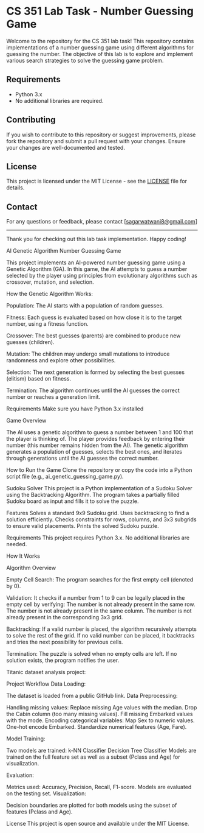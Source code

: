 # CS 351 Lab Task - Number Guessing Game

Welcome to the repository for the CS 351 lab task! This repository contains implementations of a number guessing game using different algorithms for guessing the number. The objective of this lab is to explore and implement various search strategies to solve the guessing game problem.


## Requirements

- Python 3.x
- No additional libraries are required.

## Contributing

If you wish to contribute to this repository or suggest improvements, please fork the repository and submit a pull request with your changes. Ensure your changes are well-documented and tested.

## License

This project is licensed under the MIT License - see the [LICENSE](LICENSE) file for details.

## Contact

For any questions or feedback, please contact [sagarwatwani8@gmail.com]

---

Thank you for checking out this lab task implementation. Happy coding!


AI Genetic Algorithm Number Guessing Game

This project implements an AI-powered number guessing game using a Genetic Algorithm (GA). In this game, the AI attempts to guess a number selected by the player using principles from evolutionary algorithms such as crossover, mutation, and selection.

How the Genetic Algorithm Works:

Population: The AI starts with a population of random guesses.

Fitness: Each guess is evaluated based on how close it is to the target number, using a fitness function.

Crossover: The best guesses (parents) are combined to produce new guesses (children).

Mutation: The children may undergo small mutations to introduce randomness and explore other possibilities.

Selection: The next generation is formed by selecting the best guesses (elitism) based on fitness.

Termination: The algorithm continues until the AI guesses the correct number or reaches a generation limit.

Requirements
Make sure you have Python 3.x installed

Game Overview

The AI uses a genetic algorithm to guess a number between 1 and 100 that the player is thinking of.
The player provides feedback by entering their number (this number remains hidden from the AI).
The genetic algorithm generates a population of guesses, selects the best ones, and iterates through generations until the AI guesses the correct number.

How to Run the Game
Clone the repository or copy the code into a Python script file (e.g., ai_genetic_guessing_game.py).







Sudoku Solver
This project is a Python implementation of a Sudoku Solver using the Backtracking Algorithm. The program takes a partially filled Sudoku board as input and fills it to solve the puzzle.

Features
Solves a standard 9x9 Sudoku grid.
Uses backtracking to find a solution efficiently.
Checks constraints for rows, columns, and 3x3 subgrids to ensure valid placements.
Prints the solved Sudoku puzzle.

Requirements
This project requires Python 3.x. No additional libraries are needed.

How It Works

Algorithm Overview

Empty Cell Search:
The program searches for the first empty cell (denoted by 0).

Validation:
It checks if a number from 1 to 9 can be legally placed in the empty cell by verifying:
The number is not already present in the same row.
The number is not already present in the same column.
The number is not already present in the corresponding 3x3 grid.

Backtracking:
If a valid number is placed, the algorithm recursively attempts to solve the rest of the grid.
If no valid number can be placed, it backtracks and tries the next possibility for previous cells.

Termination:
The puzzle is solved when no empty cells are left.
If no solution exists, the program notifies the user.



 Titanic dataset analysis project:

 Project Workflow
Data Loading:

The dataset is loaded from a public GitHub link.
Data Preprocessing:

Handling missing values:
Replace missing Age values with the median.
Drop the Cabin column (too many missing values).
Fill missing Embarked values with the mode.
Encoding categorical variables:
Map Sex to numeric values.
One-hot encode Embarked.
Standardize numerical features (Age, Fare).

Model Training:

Two models are trained:
k-NN Classifier
Decision Tree Classifier
Models are trained on the full feature set as well as a subset (Pclass and Age) for visualization.

Evaluation:

Metrics used: Accuracy, Precision, Recall, F1-score.
Models are evaluated on the testing set.
Visualization:

Decision boundaries are plotted for both models using the subset of features (Pclass and Age).


License
This project is open source and available under the MIT License.






